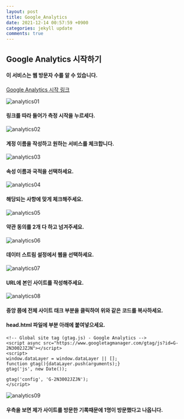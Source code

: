 ```yaml
---
layout: post
title: Google_Analytics
date: 2021-12-14 00:57:59 +0900
categories: jekyll update
comments: true
---
```


## Google Analytics 시작하기
#### 이 서비스는 웹 방문자 수를 알 수 있습니다.
[Google Analytics 시작 링크](https://analytics.google.com/analytics/web/?authuser=4#/provision)

![analytics01](/assets/images/analytics01.png)
#### 링크를 따라 들어가 측정 시작을 누르세다.

![analytics02](/assets/images/analytics02.png)
#### 계정 이름을 작성하고 원하는 서비스를 체크합니다.

![analytics03](/assets/images/analytics03.png)
#### 속성 이름과 국적을 선택하세요.

![analytics04](/assets/images/analytics04.png)
#### 해당되는 사항에 맞게 체크해주세요.

![analytics05](/assets/images/analytics05.png)
#### 약관 동의를 2개 다 하고 넘겨주세요.

![analytics06](/assets/images/analytics06.png)
#### 데이터 스트림 설정에서 웹을 선택하세요.

![analytics07](/assets/images/analytics07.png)
#### URL에 본인 사이트를 작성해주세요.

![analytics08](/assets/images/analytics08.png)
#### 중앙 쯤에 전체 사이트 태크 부분을 클릭하여 위와 같은 코드를 복사하세요.
#### head.html 파일에 <head> 부분 아래에 붙여넣으세요.

    <!-- Global site tag (gtag.js) - Google Analytics -->
    <script async src="https://www.googletagmanager.com/gtag/js?id=G-2N3002JZJN"></script>
    <script>
    window.dataLayer = window.dataLayer || [];
    function gtag(){dataLayer.push(arguments);}
    gtag('js', new Date());

    gtag('config', 'G-2N3002JZJN');
    </script>

![analytics09](/assets/images/analytics09.png)
#### 우측을 보면 제가 사이트를 방문한 기록때문에 1명이 방문했다고 나옵니다.